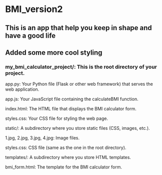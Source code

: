 # BMI_version2
## This is an app that help you keep in shape and have a good life
## Added some more cool styling
### my_bmi_calculator_project/: This is the root directory of your project.
app.py: Your Python file (Flask or other web framework) that serves the web application.

app.js: Your JavaScript file containing the calculateBMI function.

index.html: The HTML file that displays the BMI calculator form.

styles.css: Your CSS file for styling the web page.

static/: A subdirectory where you store static files (CSS, images, etc.).

1.jpg, 2.jpg, 3.jpg, 4.jpg: Image files.

styles.css: CSS file (same as the one in the root directory).

templates/: A subdirectory where you store HTML templates.

bmi_form.html: The template for the BMI calculator form.
